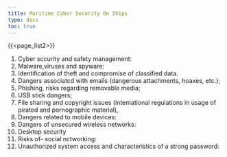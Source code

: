 ```yaml
---
title: Maritime Cyber Security On Ships
type: docs
toc: true
---
```

{{<page_list2>}}

1. Cyber sccurity and safety management: 
2. Malware,viruses and spyware:  
3. Identification of theft and compromise of classified data.
4. Dangers associatcd with emails (dangerous attachments, hoaxes, etc.);
5. Phishing, risks regarding removable media; 
6. USB stick dangers;
7. File sharing and copyright issues (intemational regulations in usage of pirated and pornographic material), 
8. Dangers related to mobile devices: 
9. Dangers of unsecured wireless networks: 
10. Desktop security
11. Risks of- social nctworking: 
12. Unauthorized system access and characteristics of a strong password:
